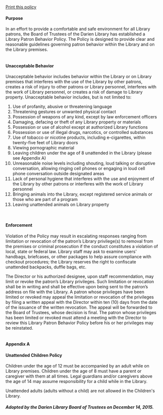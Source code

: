 [Print this policy](/uploads/pdfs/policies/patron_behavior_policy.pdf "Print this policy")<br />
<h4><i class="fa fa-chevron-right"></i> Purpose</h4>

In an effort to provide a comfortable and safe environment for all Library patrons, the Board of Trustees of the Darien Library has established a Library Patron Behavior Policy. The Policy is designed to provide clear and reasonable guidelines governing patron behavior within the Library and on the Library premises.
<br />
<br />
<h4><i class="fa fa-chevron-right"></i> Unacceptable Behavior</h4>

Unacceptable behavior includes behavior within the Library or on Library premises that interferes with the use of the Library by other patrons, creates a risk of injury to other patrons or Library personnel, interferes with the work of Library personnel, or creates a risk of damage to Library property. Unacceptable behavior includes, but is not limited to:

1. Use of profanity, abusive or threatening language
2. Threatening gestures or unwanted physical contact
3. Possession of weapons of any kind, except by law enforcement officers
4. Damaging, defacing or theft of any Library property or materials
5. Possession or use of alcohol except at authorized Library functions
6. Possession or use of illegal drugs, narcotics, or controlled substances
7. Use of tobacco or nicotine products, including e-cigarettes, within twenty-five feet of Library doors
8. Viewing pornographic material
9. Leaving children under the age of 8 unattended in the Library (please see Appendix A)
10. Unreasonable noise levels including shouting, loud talking or disruptive conversation, allowing ringing cell phones or engaging in loud cell phone conversation outside designated areas
11. Lack of personal hygiene that interferes with the use and enjoyment of the Library by other patrons or interferes with the work of Library personnel
12. Bringing animals into the Library, except registered service animals or those who are part of a program
13. Leaving unattended animals on Library property

<br />
<h4><i class="fa fa-chevron-right"></i> Enforcement</h4>

Violation of the Policy may result in escalating responses ranging from limitation or revocation of the patron’s Library privilege(s) to removal from the premises or criminal prosecution if the conduct constitutes a violation of local, state or federal law. Library staff may ask to examine users' handbags, briefcases, or other packages to help assure compliance with checkout procedures; the Library reserves the right to confiscate unattended backpacks, duffle bags, etc.

The Director or his authorized designee, upon staff recommendation, may limit or revoke the patron’s Library privileges. Such limitation or revocation shall be in writing and shall be effective upon being sent to the patron’s address on file with the Library. A patron whose privileges have been limited or revoked may appeal the limitation or revocation of the privileges by filing a written appeal with the Director within ten (10) days from the date of the issuance of the written revocation. The appeal will be forwarded to the Board of Trustees, whose decision is final. The patron whose privileges has been limited or revoked must attend a meeting with the Director to review this Library Patron Behavior Policy before his or her privileges may be reinstated.
<br />
<br />
<h4><i class="fa fa-chevron-right"></i> Appendix A</h4>

#### Unattended Children Policy
Children under the age of 12 must be accompanied by an adult while on Library premises. Children under the age of 8 must have a parent or caregiver with them at all times. Legal guardians and/or caregivers above the age of 14 may assume responsibility for a child while in the Library.

Unattended adults (adults without a child) are not allowed in the Children's Library.

<div class="margin-bottom-30"></div>

<h4><i class="fa fa-gavel"></i> <em>Adopted by the Darien Library Board of Trustees on December 14, 2015.</em></h4>

<div class="margin-bottom-20"></div>